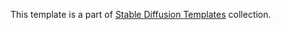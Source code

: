 This template is a part of
[Stable Diffusion Templates](https://github.com/Avaray/stable-diffusion-templates)
collection.
